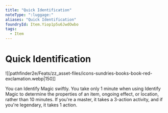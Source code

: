 ```yaml
---
title: "Quick Identification"
noteType: ":luggage:"
aliases: "Quick Identification"
foundryId: Item.Yiop1p5u6JwdOwbo
tags:
  - Item
---
```


# Quick Identification
![[pathfinder2e/Feats/zz_asset-files/icons-sundries-books-book-red-exclamation.webp|150]]

You can Identify Magic swiftly. You take only 1 minute when using Identify Magic to determine the properties of an item, ongoing effect, or location, rather than 10 minutes. If you're a master, it takes a 3-action activity, and if you're legendary, it takes 1 action.
